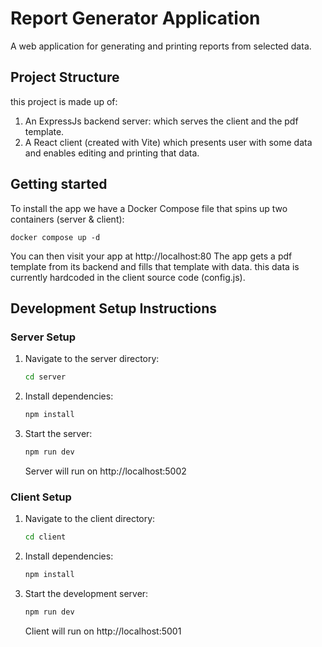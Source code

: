 # Report Generator Application

A web application for generating and printing reports from selected data.

## Project Structure

this project is made up of:

1. An ExpressJs backend server: which serves the client and the pdf template.
2. A React client (created with Vite) which presents user with some data and enables editing and printing that data.

## Getting started

To install the app we have a Docker Compose file that spins up two containers (server & client):

```
docker compose up -d
```

You can then visit your app at http://localhost:80
The app gets a pdf template from its backend and fills that template with data. this data is currently hardcoded in the client source code (config.js).

## Development Setup Instructions

### Server Setup

1. Navigate to the server directory:
   ```bash
   cd server
   ```
2. Install dependencies:
   ```bash
   npm install
   ```
3. Start the server:
   ```bash
   npm run dev
   ```
   Server will run on http://localhost:5002

### Client Setup

1. Navigate to the client directory:
   ```bash
   cd client
   ```
2. Install dependencies:
   ```bash
   npm install
   ```
3. Start the development server:
   ```bash
   npm run dev
   ```
   Client will run on http://localhost:5001
